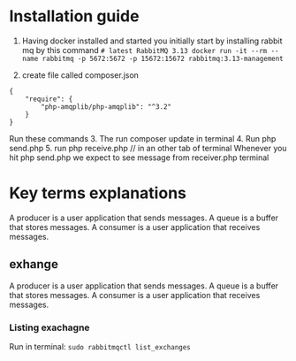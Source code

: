 # Installation guide

1. Having docker installed and started you initially start by installing rabbit mq by this command ```# latest RabbitMQ 3.13
docker run -it --rm --name rabbitmq -p 5672:5672 -p 15672:15672 rabbitmq:3.13-management```

2. create file called composer.json 
``` 
{
    "require": {
        "php-amqplib/php-amqplib": "^3.2"
    }
}
```
Run these commands 
3. The  run composer update in terminal 
4. Run php send.php
5. run php receive.php // in an other tab of terminal
Whenever you hit php send.php we expect to see message from receiver.php terminal 

# Key terms explanations

A producer is a user application that sends messages.
A queue is a buffer that stores messages.
A consumer is a user application that receives messages.

## exhange 
A producer is a user application that sends messages.
A queue is a buffer that stores messages.
A consumer is a user application that receives messages.

### Listing exachagne
 Run in terminal: `sudo rabbitmqctl list_exchanges`

